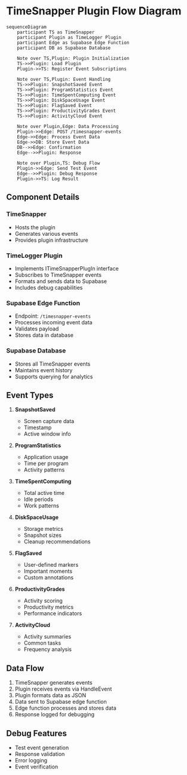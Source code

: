 # TimeSnapper Plugin Flow Diagram

```mermaid
sequenceDiagram
    participant TS as TimeSnapper
    participant Plugin as TimeLogger Plugin
    participant Edge as Supabase Edge Function
    participant DB as Supabase Database

    Note over TS,Plugin: Plugin Initialization
    TS->>Plugin: Load Plugin
    Plugin->>TS: Register Event Subscriptions
    
    Note over TS,Plugin: Event Handling
    TS->>Plugin: SnapshotSaved Event
    TS->>Plugin: ProgramStatistics Event
    TS->>Plugin: TimeSpentComputing Event
    TS->>Plugin: DiskSpaceUsage Event
    TS->>Plugin: FlagSaved Event
    TS->>Plugin: ProductivityGrades Event
    TS->>Plugin: ActivityCloud Event
    
    Note over Plugin,Edge: Data Processing
    Plugin->>Edge: POST /timesnapper-events
    Edge->>Edge: Process Event Data
    Edge->>DB: Store Event Data
    DB-->>Edge: Confirmation
    Edge-->>Plugin: Response
    
    Note over Plugin,TS: Debug Flow
    Plugin->>Edge: Send Test Event
    Edge-->>Plugin: Debug Response
    Plugin->>TS: Log Result
```

## Component Details

### TimeSnapper
- Hosts the plugin
- Generates various events
- Provides plugin infrastructure

### TimeLogger Plugin
- Implements ITimeSnapperPlugIn interface
- Subscribes to TimeSnapper events
- Formats and sends data to Supabase
- Includes debug capabilities

### Supabase Edge Function
- Endpoint: `/timesnapper-events`
- Processes incoming event data
- Validates payload
- Stores data in database

### Supabase Database
- Stores all TimeSnapper events
- Maintains event history
- Supports querying for analytics

## Event Types

1. **SnapshotSaved**
   - Screen capture data
   - Timestamp
   - Active window info

2. **ProgramStatistics**
   - Application usage
   - Time per program
   - Activity patterns

3. **TimeSpentComputing**
   - Total active time
   - Idle periods
   - Work patterns

4. **DiskSpaceUsage**
   - Storage metrics
   - Snapshot sizes
   - Cleanup recommendations

5. **FlagSaved**
   - User-defined markers
   - Important moments
   - Custom annotations

6. **ProductivityGrades**
   - Activity scoring
   - Productivity metrics
   - Performance indicators

7. **ActivityCloud**
   - Activity summaries
   - Common tasks
   - Frequency analysis

## Data Flow

1. TimeSnapper generates events
2. Plugin receives events via HandleEvent
3. Plugin formats data as JSON
4. Data sent to Supabase edge function
5. Edge function processes and stores data
6. Response logged for debugging

## Debug Features

- Test event generation
- Response validation
- Error logging
- Event verification